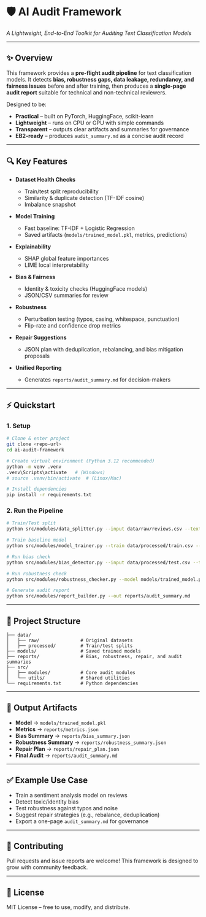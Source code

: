 # 🛡️ AI Audit Framework

*A Lightweight, End-to-End Toolkit for Auditing Text Classification Models*

---

## ✨ Overview

This framework provides a **pre-flight audit pipeline** for text classification models.
It detects **bias, robustness gaps, data leakage, redundancy, and fairness issues** before and after training, then produces a **single-page audit report** suitable for technical and non-technical reviewers.

Designed to be:

* **Practical** – built on PyTorch, HuggingFace, scikit-learn
* **Lightweight** – runs on CPU or GPU with simple commands
* **Transparent** – outputs clear artifacts and summaries for governance
* **EB2-ready** – produces `audit_summary.md` as a concise audit record

---

## 🔍 Key Features

* **Dataset Health Checks**

  * Train/test split reproducibility
  * Similarity & duplicate detection (TF-IDF cosine)
  * Imbalance snapshot

* **Model Training**

  * Fast baseline: TF-IDF + Logistic Regression
  * Saved artifacts (`models/trained_model.pkl`, metrics, predictions)

* **Explainability**

  * SHAP global feature importances
  * LIME local interpretability

* **Bias & Fairness**

  * Identity & toxicity checks (HuggingFace models)
  * JSON/CSV summaries for review

* **Robustness**

  * Perturbation testing (typos, casing, whitespace, punctuation)
  * Flip-rate and confidence drop metrics

* **Repair Suggestions**

  * JSON plan with deduplication, rebalancing, and bias mitigation proposals

* **Unified Reporting**

  * Generates `reports/audit_summary.md` for decision-makers

---

## ⚡ Quickstart

### 1. Setup

```bash
# Clone & enter project
git clone <repo-url>
cd ai-audit-framework

# Create virtual environment (Python 3.12 recommended)
python -m venv .venv
.venv\Scripts\activate   # (Windows)
# source .venv/bin/activate  # (Linux/Mac)

# Install dependencies
pip install -r requirements.txt
```

### 2. Run the Pipeline

```bash
# Train/Test split
python src/modules/data_splitter.py --input data/raw/reviews.csv --text_col review --label_col sentiment

# Train baseline model
python src/modules/model_trainer.py --train data/processed/train.csv --test data/processed/test.csv --text_col review --label_col sentiment

# Run bias check
python src/modules/bias_detector.py --input data/processed/test.csv --text_col review

# Run robustness check
python src/modules/robustness_checker.py --model models/trained_model.pkl --data data/processed/test.csv --text_col review --label_col sentiment

# Generate audit report
python src/modules/report_builder.py --out reports/audit_summary.md
```

---

## 📂 Project Structure

```
├── data/
│   ├── raw/               # Original datasets
│   ├── processed/         # Train/test splits
├── models/                # Saved trained models
├── reports/               # Bias, robustness, repair, and audit summaries
├── src/
│   ├── modules/           # Core audit modules
│   └── utils/             # Shared utilities
└── requirements.txt       # Python dependencies
```

---

## 📑 Output Artifacts

* **Model** → `models/trained_model.pkl`
* **Metrics** → `reports/metrics.json`
* **Bias Summary** → `reports/bias_summary.json`
* **Robustness Summary** → `reports/robustness_summary.json`
* **Repair Plan** → `reports/repair_plan.json`
* **Final Audit** → `reports/audit_summary.md`

---

## ✅ Example Use Case

* Train a sentiment analysis model on reviews
* Detect toxic/identity bias
* Test robustness against typos and noise
* Suggest repair strategies (e.g., rebalance, deduplication)
* Export a one-page `audit_summary.md` for governance

---

## 🤝 Contributing

Pull requests and issue reports are welcome! This framework is designed to grow with community feedback.

---

## 📜 License

MIT License – free to use, modify, and distribute.
